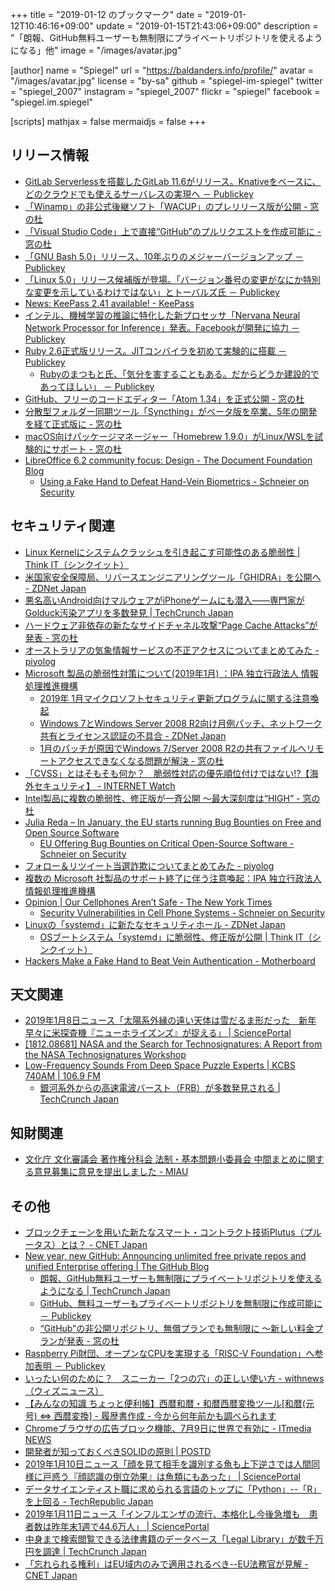 +++
title = "2019-01-12 のブックマーク"
date =  "2019-01-12T10:46:16+09:00"
update =  "2019-01-15T21:43:06+09:00"
description = "「朗報、GitHub無料ユーザーも無制限にプライベートリポジトリを使えるようになる」他"
image = "/images/avatar.jpg"

[author]
  name      = "Spiegel"
  url       = "https://baldanders.info/profile/"
  avatar    = "/images/avatar.jpg"
  license   = "by-sa"
  github    = "spiegel-im-spiegel"
  twitter   = "spiegel_2007"
  instagram = "spiegel_2007"
  flickr    = "spiegel"
  facebook  = "spiegel.im.spiegel"

[scripts]
  mathjax = false
  mermaidjs = false
+++

## リリース情報

- [GitLab Serverlessを搭載したGitLab 11.6がリリース。Knativeをベースに、どのクラウドでも使えるサーバレスの実現へ － Publickey](https://www.publickey1.jp/blog/19/gitlab_serverlessgitlab_116knative.html)
- [「Winamp」の非公式後継ソフト「WACUP」のプレリリース版が公開 - 窓の杜](https://forest.watch.impress.co.jp/docs/news/1161156.html)
- [「Visual Studio Code」上で直接“GitHub”のプルリクエストを作成可能に - 窓の杜](https://forest.watch.impress.co.jp/docs/news/1163560.html)
- [「GNU Bash 5.0」リリース、10年ぶりのメジャーバージョンアップ － Publickey](https://www.publickey1.jp/blog/19/gnu_bash_5010.html)
- [「Linux 5.0」リリース候補版が登場。「バージョン番号の変更がなにか特別な変更を示しているわけではない」とトーバルズ氏 － Publickey](https://www.publickey1.jp/blog/19/linux_50.html)
- [News: KeePass 2.41 available! - KeePass](https://keepass.info/news/n190109_2.41.html)
- [インテル、機械学習の推論に特化した新プロセッサ「Nervana Neural Network Processor for Inference」発表。Facebookが開発に協力 － Publickey](https://www.publickey1.jp/blog/19/nervana_neural_network_processor_for_inferencefacebook.html)
- [Ruby 2.6正式版リリース。JITコンバイラを初めて実験的に搭載 － Publickey](https://www.publickey1.jp/blog/19/ruby_26jit.html)
    - [Rubyのまつもと氏、「気分を害することもある。だからどうか建設的であってほしい」 － Publickey](https://www.publickey1.jp/blog/19/ruby_2.html)
- [GitHub、フリーのコードエディター「Atom 1.34」を正式公開 - 窓の杜](https://forest.watch.impress.co.jp/docs/news/1164194.html)
- [分散型フォルダー同期ツール「Syncthing」がベータ版を卒業、5年の開発を経て正式版に - 窓の杜](https://forest.watch.impress.co.jp/docs/news/1164260.html)
- [macOS向けパッケージマネージャー「Homebrew 1.9.0」がLinux/WSLを試験的にサポート - 窓の杜](https://forest.watch.impress.co.jp/docs/news/1164310.html)
- [LibreOffice 6.2 community focus: Design - The Document Foundation Blog](https://blog.documentfoundation.org/blog/2019/01/11/libreoffice-6-2-community-focus-design/)
    - [Using a Fake Hand to Defeat Hand-Vein Biometrics - Schneier on Security](https://www.schneier.com/blog/archives/2019/01/using_a_fake_ha.html)

## セキュリティ関連

- [Linux Kernelにシステムクラッシュを引き起こす可能性のある脆弱性 | Think IT（シンクイット）](https://thinkit.co.jp/news/bn/15654)
- [米国家安全保障局、リバースエンジニアリングツール「GHIDRA」を公開へ - ZDNet Japan](https://japan.zdnet.com/article/35130881/)
- [悪名高いAndroid向けマルウェアがiPhoneゲームにも潜入――専門家がGolduck汚染アプリを多数発見  |  TechCrunch Japan](https://jp.techcrunch.com/2019/01/07/2019-01-05-dozen-iphone-apps-linked-to-golduck-malware/)
- [ハードウェア非依存の新たなサイドチャネル攻撃“Page Cache Attacks”が発表 - 窓の杜](https://forest.watch.impress.co.jp/docs/news/1163514.html)
- [オーストラリアの気象情報サービスの不正アクセスについてまとめてみた - piyolog](http://d.hatena.ne.jp/Kango/20190108/1546958256)
- [Microsoft 製品の脆弱性対策について(2019年1月) ：IPA 独立行政法人 情報処理推進機構](https://www.ipa.go.jp/security/ciadr/vul/20190109-ms.html)
    - [2019年 1月マイクロソフトセキュリティ更新プログラムに関する注意喚起](https://www.jpcert.or.jp/at/2019/at190002.html)
    - [Windows 7とWindows Server 2008 R2向け月例パッチ、ネットワーク共有とライセンス認証の不具合 - ZDNet Japan](https://japan.zdnet.com/article/35131157/)
    - [1月のパッチが原因でWindows 7/Server 2008 R2の共有ファイルへリモートアクセスできなくなる問題が解決 - 窓の杜](https://forest.watch.impress.co.jp/docs/news/1164614.html)
- [「CVSS」とはそもそも何か？　脆弱性対応の優先順位付けではない!?【海外セキュリティ】 - INTERNET Watch](https://internet.watch.impress.co.jp/docs/column/security/1161142.html)
- [Intel製品に複数の脆弱性、修正版が一斉公開 ～最大深刻度は“HIGH” - 窓の杜](https://forest.watch.impress.co.jp/docs/news/1163808.html)
- [Julia Reda   –  In January, the EU starts running Bug Bounties on Free and Open Source Software](https://juliareda.eu/2018/12/eu-fossa-bug-bounties/)
    - [EU Offering Bug Bounties on Critical Open-Source Software - Schneier on Security](https://www.schneier.com/blog/archives/2019/01/eu_offering_bug.html)
- [フォロー＆リツイート当選詐欺についてまとめてみた - piyolog](http://d.hatena.ne.jp/Kango/20190110/1547110790)
- [複数の Microsoft 社製品のサポート終了に伴う注意喚起：IPA 独立行政法人 情報処理推進機構](https://www.ipa.go.jp/security/announce/win7_eos.html)
- [Opinion | Our Cellphones Aren’t Safe - The New York Times](https://www.nytimes.com/2018/12/26/opinion/cellphones-security-spying.html)
    - [Security Vulnerabilities in Cell Phone Systems - Schneier on Security](https://www.schneier.com/blog/archives/2019/01/security_vulner_19.html)
- [Linuxの「systemd」に新たなセキュリティホール - ZDNet Japan](https://japan.zdnet.com/article/35131151/)
    - [OSブートシステム「systemd」に脆弱性、修正版が公開 | Think IT（シンクイット）](https://thinkit.co.jp/news/bn/15683)
- [Hackers Make a Fake Hand to Beat Vein Authentication - Motherboard](https://motherboard.vice.com/en_us/article/59v8dk/hackers-fake-hand-vein-authentication-biometrics-chaos-communication-congress)

## 天文関連

- [2019年1月8日ニュース「太陽系外縁の遠い天体は雪だるま形だった　新年早々に米探査機『ニューホライズンズ』が捉える」 | SciencePortal](https://scienceportal.jst.go.jp/news/newsflash_review/newsflash/2019/01/20190108_01.html)
- [[1812.08681] NASA and the Search for Technosignatures: A Report from the NASA Technosignatures Workshop](https://arxiv.org/abs/1812.08681)
- [Low-Frequency Sounds From Deep Space Puzzle Experts | KCBS 740AM | 106.9 FM](https://kcbsradio.radio.com/media/audio-channel/low-frequency-sounds-deep-space-puzzle-experts)
    - [銀河系外からの高速電波バースト（FRB）が多数発見される  |  TechCrunch Japan](https://jp.techcrunch.com/2019/01/10/2019-01-09-astronomers-spot-more-mysterious-radio-signals-from-far-outside-the-galaxy/)

## 知財関連

- [文化庁 文化審議会 著作権分科会 法制・基本問題小委員会 中間まとめに関する意見募集に意見を提出しました - MIAU](https://miau.jp/ja/902)

## その他

- [ブロックチェーンを用いた新たなスマート・コントラクト技術Plutus（プルータス）とは？ - CNET Japan](https://japan.cnet.com/article/35130700/)
- [New year, new GitHub: Announcing unlimited free private repos and unified Enterprise offering | The GitHub Blog](https://blog.github.com/2019-01-07-new-year-new-github/)
    - [朗報、GitHub無料ユーザーも無制限にプライベートリポジトリを使えるようになる  |  TechCrunch Japan](https://jp.techcrunch.com/2019/01/08/2019-01-07-github-free-users-now-get-unlimited-private-repositories/)
    - [GitHub、無料ユーザーもプライベートリポジトリを無制限に作成可能に － Publickey](https://www.publickey1.jp/blog/19/github_4.html)
    - [“GitHub”の非公開リポジトリ、無償プランでも無制限に ～新しい料金プランが発表 - 窓の杜](https://forest.watch.impress.co.jp/docs/news/1161195.html)
- [Raspberry Pi財団、オープンなCPUを実現する「RISC-V Foundation」へ参加表明 － Publickey](https://www.publickey1.jp/blog/19/raspberry_picpurisc-v_foundation.html)
- [いったい何のために？　スニーカー「2つの穴」の正しい使い方 - withnews（ウィズニュース）](https://withnews.jp/article/f0150522000qq000000000000000W00o1101qq000012013A)
- [【みんなの知識 ちょっと便利帳】西暦和暦・和暦西暦変換ツール[和暦(元号) ⇔ 西暦変換] - 履歴書作成 - 今から何年前かも調べられます](https://www.benricho.org/nenrei/sei-wa-conv.html)
- [Chromeブラウザの広告ブロック機能、7月9日に世界で有効に - ITmedia NEWS](http://www.itmedia.co.jp/news/articles/1901/10/news073.html)
- [開発者が知っておくべきSOLIDの原則 | POSTD](https://postd.cc/solid-principles-every-developer-should-know/)
- [2019年1月10日ニュース「顔を見て相手を識別する魚も上下逆さでは人間同様に戸惑う『顔認識の倒立効果』は魚類にもあった」 | SciencePortal](https://scienceportal.jst.go.jp/news/newsflash_review/newsflash/2019/01/20190110_01.html)
- [データサイエンティスト職に求められる言語のトップに「Python」--「R」を上回る - TechRepublic Japan](https://japan.techrepublic.com/article/35131060.htm)
- [2019年1月11日ニュース「インフルエンザの流行、本格化し今後急増も　患者数は昨年末1週で44.6万人」 | SciencePortal](https://scienceportal.jst.go.jp/news/newsflash_review/newsflash/2019/01/20190111_01.html)
- [中身まで検索閲覧できる法律書籍のデータベース「Legal Library」が数千万円を調達  |  TechCrunch Japan](https://jp.techcrunch.com/2019/01/11/legal-technology-fundraising/)
- [「忘れられる権利」はEU域内のみで適用されるべき--EU法務官が見解 - CNET Japan](https://japan.cnet.com/article/35131148/)
